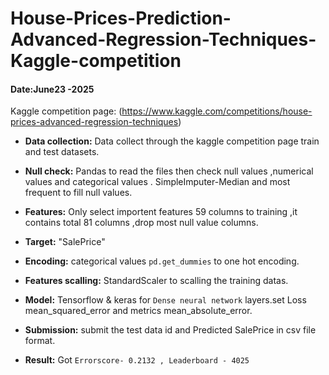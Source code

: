 # House-Prices-Prediction- Advanced-Regression-Techniques-Kaggle-competition
#### Date:June23 -2025
Kaggle competition page: (https://www.kaggle.com/competitions/house-prices-advanced-regression-techniques)

- **Data collection:**
Data collect through the kaggle competition page train and test datasets.

- **Null check:**
Pandas to read the files then check null values ,numerical values and categorical values .
SimpleImputer-Median and most frequent to fill null values.

- **Features:**
Only select importent features 59 columns to training ,it contains total 81 columns ,drop most null value columns.

- **Target:**
"SalePrice"

- **Encoding:**
categorical values `pd.get_dummies` to one hot encoding.

- **Features scalling:**
StandardScaler to scalling the training datas.

- **Model:**
Tensorflow & keras for `Dense neural network` layers.set Loss mean_squared_error and metrics mean_absolute_error. 

- **Submission:**
submit the test data id and Predicted SalePrice in csv file format.

- **Result:**
Got `Errorscore- 0.2132 , Leaderboard - 4025`

